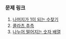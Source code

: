 
### 문제 링크  
1. [나머지가 1이 되는 수찾기](https://school.programmers.co.kr/learn/courses/30/lessons/87389)  
2. [콜라츠 추측](https://school.programmers.co.kr/learn/courses/30/lessons/12943)  
3. [나누어 떨어지는 숫자 배열](https://school.programmers.co.kr/learn/courses/30/lessons/12910)
